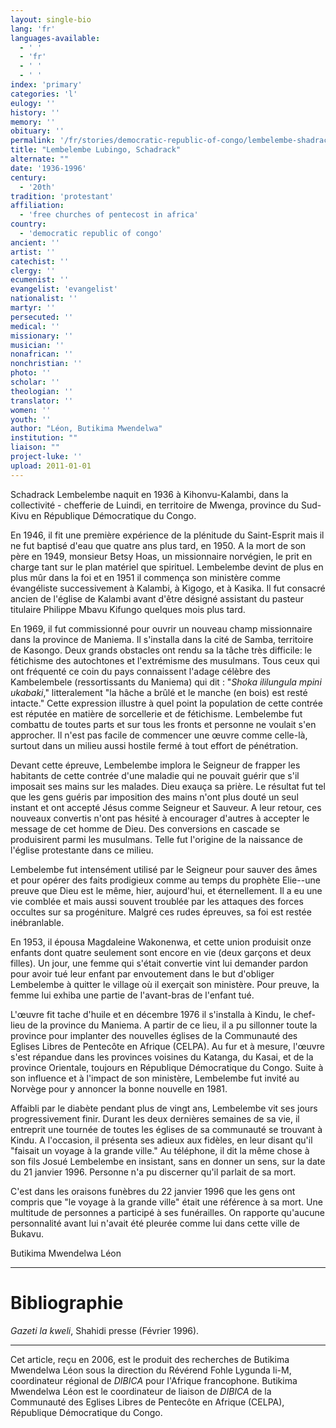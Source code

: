 ```yaml
---
layout: single-bio
lang: 'fr'
languages-available:
  - ' '
  - 'fr'
  - ' '
  - ' '
index: 'primary'
categories: 'l'
eulogy: ''
history: ''
memory: ''
obituary: ''
permalink: '/fr/stories/democratic-republic-of-congo/lembelembe-shadrack/'
title: "Lembelembe Lubingo, Schadrack"
alternate: ""
date: '1936-1996'
century:
  - '20th'
tradition: 'protestant'
affiliation:
  - 'free churches of pentecost in africa'
country:
  - 'democratic republic of congo'
ancient: ''
artist: ''
catechist: ''
clergy: ''
ecumenist: ''
evangelist: 'evangelist'
nationalist: ''
martyr: ''
persecuted: ''
medical: ''
missionary: ''
musician: ''
nonafrican: ''
nonchristian: ''
photo: ''
scholar: ''
theologian: ''
translator: ''
women: ''
youth: ''
author: "Léon, Butikima Mwendelwa"
institution: ""
liaison: ""
project-luke: ''
upload: 2011-01-01
---
```




Schadrack Lembelembe naquit en 1936 à Kihonvu-Kalambi, dans la collectivité - chefferie de Luindi, en territoire de Mwenga, province du Sud-Kivu en République Démocratique du Congo.

En 1946, il fit une première expérience de la plénitude du Saint-Esprit mais il ne fut baptisé
d'eau que quatre ans plus tard, en 1950. A la mort de son père en 1949, monsieur Betsy Hoas, un missionnaire norvégien, le prit en charge tant sur le plan matériel que spirituel. Lembelembe devint de plus en plus mûr dans la foi et en 1951 il commença son ministère comme évangéliste successivement à Kalambi, à Kigogo, et à Kasika. Il fut consacré ancien de l'église de Kalambi avant d'être désigné assistant du pasteur titulaire Philippe Mbavu Kifungo quelques mois plus tard.

En 1969, il fut commissionné pour ouvrir un nouveau champ missionnaire dans la province de Maniema. Il s'installa dans la cité de Samba, territoire de Kasongo. Deux grands obstacles ont rendu sa la tâche très difficile: le fétichisme des autochtones et l'extrémisme des musulmans.  Tous ceux qui ont fréquenté ce coin du pays connaissent l'adage célèbre des Kambelembele (ressortissants du Maniema) qui dit : "*Shoka ililungula mpini ukabaki*," litteralement "la hâche a brûlé et le manche (en bois) est resté intacte." Cette expression illustre à quel point la population de cette contrée est réputée en matière de sorcellerie et de fétichisme. Lembelembe fut combattu de toutes parts et sur tous les fronts et personne ne voulait s'en approcher. Il n'est pas facile de commencer une œuvre comme celle-là, surtout dans un milieu aussi hostile fermé à tout effort de pénétration.

Devant cette épreuve, Lembelembe implora le Seigneur de frapper les habitants de cette contrée d'une maladie qui ne pouvait guérir que s'il imposait ses mains sur les malades. Dieu exauça sa prière. Le résultat fut tel que les gens guéris par imposition des mains n'ont plus douté un seul instant et ont accepté Jésus comme Seigneur et Sauveur. A leur retour, ces nouveaux convertis n'ont pas hésité à encourager d'autres à accepter le message de cet homme de Dieu. Des conversions en cascade se produisirent parmi les musulmans. Telle fut l'origine de la naissance de l'église protestante dans ce milieu.

Lembelembe fut intensément utilisé par le Seigneur pour sauver des âmes et pour opérer des faits prodigieux comme au temps du prophète Elie--une preuve que Dieu est le même, hier, aujourd'hui, et éternellement. Il a eu une vie comblée et mais aussi souvent troublée par les attaques des forces occultes sur sa progéniture. Malgré ces rudes épreuves, sa foi est restée inébranlable.

En 1953, il épousa Magdaleine Wakonenwa, et cette union produisit onze enfants dont quatre seulement sont encore en vie (deux garçons et deux filles). Un jour, une femme qui s'était convertie vint lui demander pardon pour avoir tué leur enfant par envoutement dans le but d'obliger Lembelembe à quitter le village où il exerçait son ministère. Pour preuve, la femme lui exhiba une partie de l'avant-bras de l'enfant tué.

L'œuvre fit tache d'huile et en décembre 1976 il s'installa à Kindu, le chef-lieu de la province du Maniema. A partir de ce lieu, il a pu sillonner toute la province pour implanter des nouvelles églises de la Communauté des Eglises Libres de Pentecôte en Afrique (CELPA). Au fur et à mesure, l'œuvre s'est répandue dans les provinces voisines du  Katanga, du Kasai, et de la province Orientale, toujours en République Démocratique du Congo. Suite à son influence et à l'impact de son ministère, Lembelembe fut invité au Norvège pour y annoncer la bonne nouvelle en 1981.

Affaibli par le diabète pendant plus de vingt ans, Lembelembe vit ses jours progressivement finir. Durant les deux dernières semaines de sa vie, il entreprit une tournée de toutes les églises de sa communauté se trouvant à Kindu. A l'occasion, il présenta ses adieux aux fidèles, en leur disant qu'il "faisait un voyage à la grande ville." Au téléphone, il dit la même chose à son fils Josué Lembelembe en insistant, sans en donner un sens, sur la date du 21 janvier 1996. Personne n'a pu discerner qu'il parlait de sa mort.

C'est dans les oraisons funèbres du 22 janvier 1996 que les gens ont compris que "le voyage à la grande ville" était une référence à sa mort. Une multitude de personnes a participé à ses funérailles. On rapporte qu'aucune personnalité avant lui n'avait été pleurée comme lui dans cette ville de Bukavu.

Butikima Mwendelwa Léon

---

# Bibliographie

*Gazeti la kweli*, Shahidi presse (Février 1996).

---

Cet article, reçu en 2006, est le produit des recherches  de Butikima Mwendelwa Léon sous la direction du Révérend Fohle Lygunda li-M, coordinateur régional de *DIBICA* pour l'Afrique francophone. Butikima Mwendelwa Léon est le coordinateur de liaison de *DIBICA* de la Communauté des Eglises Libres de Pentecôte en Afrique (CELPA), République Démocratique du Congo.
